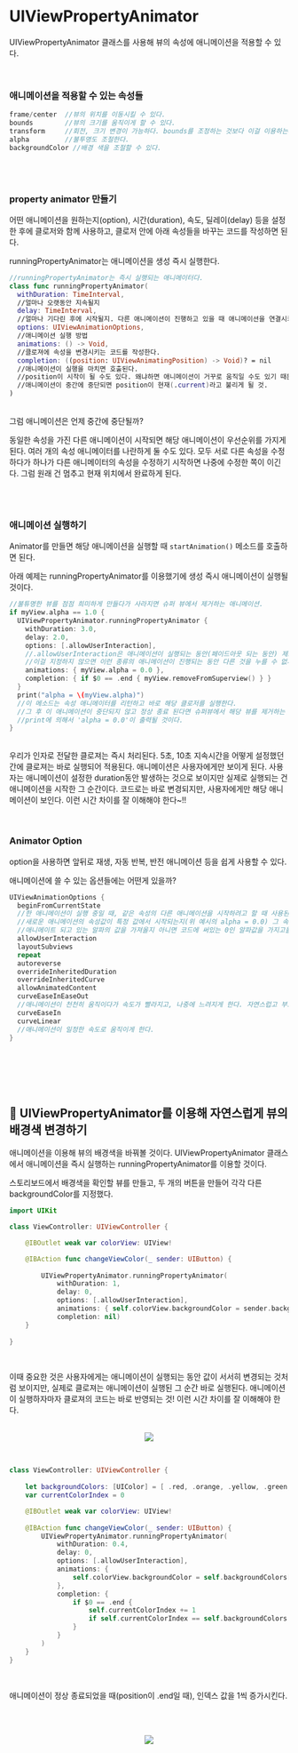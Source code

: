 # UIViewPropertyAnimator

UIViewPropertyAnimator 클래스를 사용해 뷰의 속성에 애니메이션을 적용할 수 있다.

<br />

### 애니메이션을 적용할 수 있는 속성들

```swift
frame/center  //뷰의 위치를 이동시킬 수 있다.
bounds        //뷰의 크기를 움직이게 할 수 있다.
transform     //회전, 크기 변경이 가능하다. bounds를 조정하는 것보다 이걸 이용하는게 더 좋다.
alpha         //불투명도 조절한다.
backgroundColor //배경 색을 조절할 수 있다.
```


<br /><br />

### property animator 만들기
어떤 애니메이션을 원하는지(option), 시간(duration), 속도, 딜레이(delay) 등을 설정한 후에 클로저와 함께 사용하고, 클로저 안에 아래 속성들을 바꾸는 코드를 작성하면 된다.

runningPropertyAnimator는 애니메이션을 생성 즉시 실행한다.

```swift
//runningPropertyAnimator는 즉시 실행되는 애니메이터다.
class func runningPropertyAnimator(
  withDuration: TimeInterval,
  //얼마나 오랫동안 지속될지
  delay: TimeInterval,
  //얼마나 기다린 후에 시작될지. 다른 애니메이션이 진행하고 있을 때 애니메이션을 연결시키는 방법도 가능하다. 
  options: UIViewAnimationOptions,
  //애니메이션 실행 방법
  animations: () -> Void,
  //클로져에 속성을 변경시키는 코드를 작성한다.
  completion: ((position: UIViewAnimatingPosition) -> Void)? = nil
  //애니메이션이 실행을 마치면 호출된다.
  //position이 시작이 될 수도 있다. 왜냐하면 애니메이션이 거꾸로 움직일 수도 있기 때문. 끝이 될 수도 있다. 애니메이션이 끝까지 왔다는 의미.
  //애니메이션이 중간에 중단되면 position이 현재(.current)라고 불리게 될 것.
)
```

<br />그럼 애니메이션은 언제 중간에 중단될까?

동일한 속성을 가진 다른 애니메이션이 시작되면 해당 애니메이션이 우선순위를 가지게 된다. 여러 개의 속성 애니메이터를 나란하게 둘 수도 있다. 모두 서로 다른 속성을 수정하다가 하나가 다른 애니메이터의 속성을 수정하기 시작하면 나중에 수정한 쪽이 이긴다. 그럼 원래 건 멈추고 현재 위치에서 완료하게 된다.

<br /><br />

### 애니메이션 실행하기

Animator를 만들면 해당 애니메이션을 실행할 때 `startAnimation()` 메소드를 호출하면 된다.

아래 예제는 runningPropertyAnimator를 이용했기에 생성 즉시 애니메이션이 실행될 것이다.

```swift
//불튜명한 뷰를 점점 희미하게 만들다가 사라지면 슈퍼 뷰에서 제거하는 애니메이션.
if myView.alpha == 1.0 {
  UIViewPropertyAnimator.runningPropertyAnimator {
    withDuration: 3.0,
    delay: 2.0,
    options: [.allowUserInteraction],
    //.allowUserInteraction은 애니메이션이 실행되는 동안(페이드아웃 되는 동안) 제스처 같은 게 그대로 작동한다는 뜻이다.
    //이걸 지정하지 않으면 이런 종류의 애니메이션이 진행되는 동안 다른 것을 누를 수 없게 된다.
    animations: { myView.alpha = 0.0 },
    completion: { if $0 == .end { myView.removeFromSuperview() } }
  }
  print("alpha = \(myView.alpha)")
  //이 메소드는 속성 애니메이터를 리턴하고 바로 해당 클로저를 실행한다.
  //그 후 이 애니메이션이 중단되지 않고 정상 종료 된다면 슈퍼뷰에서 해당 뷰를 제거하는 completion이 실행된다.
  //print에 의해서 'alpha = 0.0'이 출력될 것이다.
}
```

<br />우리가 인자로 전달한 클로져는 즉시 처리된다. 5초, 10초 지속시간을 어떻게 설정했던 간에 클로져는 바로 실행되어 적용된다. 애니메이션은 사용자에게만 보이게 된다. 사용자는 애니메이션이 설정한 duration동안 발생하는 것으로 보이지만 실제로 실행되는 건 애니메이션을 시작한 그 순간이다. 코드로는 바로 변경되지만, 사용자에게만 해당 애니메이션이 보인다. 이런 시간 차이를 잘 이해해야 한다~!!
<br />

<br />

### Animator Option

option을 사용하면 앞뒤로 재생, 자동 반복, 반전 애니메이션 등을 쉽게 사용할 수 있다.

애니메이션에 쓸 수 있는 옵션들에는 어떤게 있을까?

```swift
UIViewAnimationOptions {
  beginFromCurrentState
  //한 애니메이션이 실행 중일 때, 같은 속성의 다른 애니메이션을 시작하려고 할 때 사용된다.
  //새로운 애니메이션의 속성값이 특정 값에서 시작되는지(위 예시의 alpha = 0.0) 그 속성값이 바로 적용되는지 아니면 진행 중이었 애니메이션의 값을 이어서 실행하게 되는지 설정한다.
  //애니메이트 되고 있는 알파의 값을 가져올지 아니면 코드에 써있는 0인 알파값을 가지고올지에 대한 것.
  allowUserInteraction
  layoutSubviews
  repeat
  autoreverse
  overrideInheritedDuration
  overrideInheritedCurve
  allowAnimatedContent
  curveEaseInEaseOut
  //애니메이션이 천천히 움직이다가 속도가 빨라지고, 나중에 느려지게 한다. 자연스럽고 부드러운 애니메이션.
  curveEaseIn
  curveLinear
  //애니메이션이 일정한 속도로 움직이게 한다.
}
```

<br />

<br />

<br />

<br />

## 📖 UIViewPropertyAnimator를 이용해 자연스럽게 뷰의 배경색 변경하기

애니메이션을 이용해 뷰의 배경색을 바꿔볼 것이다. UIViewPropertyAnimator 클래스에서 애니메이션을 즉시 실행하는 runningPropertyAnimator를 이용할 것이다.

스토리보드에서 배경색을 확인할 뷰를 만들고, 두 개의 버튼을 만들어 각각 다른 backgroundColor를 지정했다.
<br />


```swift
import UIKit

class ViewController: UIViewController {

    @IBOutlet weak var colorView: UIView!

    @IBAction func changeViewColor(_ sender: UIButton) {
        
        UIViewPropertyAnimator.runningPropertyAnimator(
            withDuration: 1,
            delay: 0,
            options: [.allowUserInteraction],
            animations: { self.colorView.backgroundColor = sender.backgroundColor },
            completion: nil)
    }
    
}
```

<br />

이때 중요한 것은 사용자에게는 애니메이션이 실행되는 동안 값이 서서히 변경되는 것처럼 보이지만, 실제로 클로져는 애니메이션이 실행된 그 순간 바로 실행된다. 애니메이션이 실행하자마자 클로져의 코드는 바로 반영되는 것! 이런 시간 차이를 잘 이해해야 한다.
<br />
<br />

<p align="center">
  <img src="https://user-images.githubusercontent.com/16719527/72581985-9b941300-3924-11ea-8153-563eb219a26c.gif">
</p>

<br />

```swift
class ViewController: UIViewController {
    
    let backgroundColors: [UIColor] = [ .red, .orange, .yellow, .green, .blue, .purple ]
    var currentColorIndex = 0

    @IBOutlet weak var colorView: UIView!
    
    @IBAction func changeViewColor(_ sender: UIButton) {
        UIViewPropertyAnimator.runningPropertyAnimator(
            withDuration: 0.4,
            delay: 0,
            options: [.allowUserInteraction],
            animations: {
                self.colorView.backgroundColor = self.backgroundColors[self.currentColorIndex]
            },
            completion: {
                if $0 == .end {
                    self.currentColorIndex += 1
                    if self.currentColorIndex == self.backgroundColors.count { self.currentColorIndex = 0 }
                }
            }
        )
    }
}

```

<br />

애니메이션이 정상 종료되었을 때(position이 .end일 때), 인덱스 값을 1씩 증가시킨다. 

<br />
<br />

<p align="center">
  <img src="https://user-images.githubusercontent.com/16719527/72582008-b36b9700-3924-11ea-8c92-9e7cef573d6a.gif">
</p>

<br />
